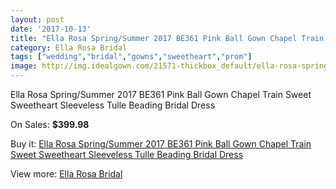 ```yaml
---
layout: post
date: '2017-10-13'
title: "Ella Rosa Spring/Summer 2017 BE361 Pink Ball Gown Chapel Train Sweet Sweetheart Sleeveless Tulle Beading Bridal Dress"
category: Ella Rosa Bridal
tags: ["wedding","bridal","gowns","sweetheart","prom"]
image: http://img.idealgown.com/21571-thickbox_default/ella-rosa-spring-summer-2017-be361-pink-ball-gown-chapel-train-sweet-sweetheart-sleeveless-tulle-beading-bridal-dress.jpg
---
```

Ella Rosa Spring/Summer 2017 BE361 Pink Ball Gown Chapel Train Sweet Sweetheart Sleeveless Tulle Beading Bridal Dress

On Sales: **$399.98**
<a href="https://www.idealgown.com/en/ella-rosa-bridal/8162-ella-rosa-spring-summer-2017-be361-pink-ball-gown-chapel-train-sweet-sweetheart-sleeveless-tulle-beading-bridal-dress.html"><amp-img layout="responsive" width="600" height="600" src="//img.idealgown.com/21571-thickbox_default/ella-rosa-spring-summer-2017-be361-pink-ball-gown-chapel-train-sweet-sweetheart-sleeveless-tulle-beading-bridal-dress.jpg" alt="Ella Rosa Spring/Summer 2017 BE361 Pink Ball Gown Chapel Train Sweet Sweetheart Sleeveless Tulle Beading Bridal Dress 0" /></a>
<a href="https://www.idealgown.com/en/ella-rosa-bridal/8162-ella-rosa-spring-summer-2017-be361-pink-ball-gown-chapel-train-sweet-sweetheart-sleeveless-tulle-beading-bridal-dress.html"><amp-img layout="responsive" width="600" height="600" src="//img.idealgown.com/21577-thickbox_default/ella-rosa-spring-summer-2017-be361-pink-ball-gown-chapel-train-sweet-sweetheart-sleeveless-tulle-beading-bridal-dress.jpg" alt="Ella Rosa Spring/Summer 2017 BE361 Pink Ball Gown Chapel Train Sweet Sweetheart Sleeveless Tulle Beading Bridal Dress 1" /></a>
<a href="https://www.idealgown.com/en/ella-rosa-bridal/8162-ella-rosa-spring-summer-2017-be361-pink-ball-gown-chapel-train-sweet-sweetheart-sleeveless-tulle-beading-bridal-dress.html"><amp-img layout="responsive" width="600" height="600" src="//img.idealgown.com/21576-thickbox_default/ella-rosa-spring-summer-2017-be361-pink-ball-gown-chapel-train-sweet-sweetheart-sleeveless-tulle-beading-bridal-dress.jpg" alt="Ella Rosa Spring/Summer 2017 BE361 Pink Ball Gown Chapel Train Sweet Sweetheart Sleeveless Tulle Beading Bridal Dress 2" /></a>
<a href="https://www.idealgown.com/en/ella-rosa-bridal/8162-ella-rosa-spring-summer-2017-be361-pink-ball-gown-chapel-train-sweet-sweetheart-sleeveless-tulle-beading-bridal-dress.html"><amp-img layout="responsive" width="600" height="600" src="//img.idealgown.com/21575-thickbox_default/ella-rosa-spring-summer-2017-be361-pink-ball-gown-chapel-train-sweet-sweetheart-sleeveless-tulle-beading-bridal-dress.jpg" alt="Ella Rosa Spring/Summer 2017 BE361 Pink Ball Gown Chapel Train Sweet Sweetheart Sleeveless Tulle Beading Bridal Dress 3" /></a>
<a href="https://www.idealgown.com/en/ella-rosa-bridal/8162-ella-rosa-spring-summer-2017-be361-pink-ball-gown-chapel-train-sweet-sweetheart-sleeveless-tulle-beading-bridal-dress.html"><amp-img layout="responsive" width="600" height="600" src="//img.idealgown.com/21574-thickbox_default/ella-rosa-spring-summer-2017-be361-pink-ball-gown-chapel-train-sweet-sweetheart-sleeveless-tulle-beading-bridal-dress.jpg" alt="Ella Rosa Spring/Summer 2017 BE361 Pink Ball Gown Chapel Train Sweet Sweetheart Sleeveless Tulle Beading Bridal Dress 4" /></a>
<a href="https://www.idealgown.com/en/ella-rosa-bridal/8162-ella-rosa-spring-summer-2017-be361-pink-ball-gown-chapel-train-sweet-sweetheart-sleeveless-tulle-beading-bridal-dress.html"><amp-img layout="responsive" width="600" height="600" src="//img.idealgown.com/21573-thickbox_default/ella-rosa-spring-summer-2017-be361-pink-ball-gown-chapel-train-sweet-sweetheart-sleeveless-tulle-beading-bridal-dress.jpg" alt="Ella Rosa Spring/Summer 2017 BE361 Pink Ball Gown Chapel Train Sweet Sweetheart Sleeveless Tulle Beading Bridal Dress 5" /></a>
<a href="https://www.idealgown.com/en/ella-rosa-bridal/8162-ella-rosa-spring-summer-2017-be361-pink-ball-gown-chapel-train-sweet-sweetheart-sleeveless-tulle-beading-bridal-dress.html"><amp-img layout="responsive" width="600" height="600" src="//img.idealgown.com/21572-thickbox_default/ella-rosa-spring-summer-2017-be361-pink-ball-gown-chapel-train-sweet-sweetheart-sleeveless-tulle-beading-bridal-dress.jpg" alt="Ella Rosa Spring/Summer 2017 BE361 Pink Ball Gown Chapel Train Sweet Sweetheart Sleeveless Tulle Beading Bridal Dress 6" /></a>

Buy it: [Ella Rosa Spring/Summer 2017 BE361 Pink Ball Gown Chapel Train Sweet Sweetheart Sleeveless Tulle Beading Bridal Dress](https://www.idealgown.com/en/ella-rosa-bridal/8162-ella-rosa-spring-summer-2017-be361-pink-ball-gown-chapel-train-sweet-sweetheart-sleeveless-tulle-beading-bridal-dress.html "Ella Rosa Spring/Summer 2017 BE361 Pink Ball Gown Chapel Train Sweet Sweetheart Sleeveless Tulle Beading Bridal Dress")

View more: [Ella Rosa Bridal](https://www.idealgown.com/en/60-ella-rosa-bridal "Ella Rosa Bridal")